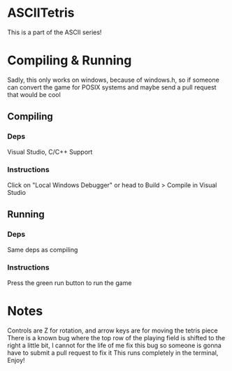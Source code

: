 # ASCIITetris
This is a part of the ASCII series!
# Compiling & Running
Sadly, this only works on windows, because of windows.h, so if someone can convert the game for POSIX systems and maybe send a pull request that would be cool
## Compiling
### Deps
Visual Studio, C/C++ Support
### Instructions
Click on "Local Windows Debugger" or head to Build > Compile in Visual Studio
## Running
### Deps
Same deps as compiling
### Instructions
Press the green run button to run the game
# Notes
Controls are Z for rotation, and arrow keys are for moving the tetris piece
There is a known bug where the top row of the playing field is shifted to the right a little bit, I cannot for the life of me fix this bug so someone is gonna have to submit a pull request to fix it
This runs completely in the terminal, Enjoy!